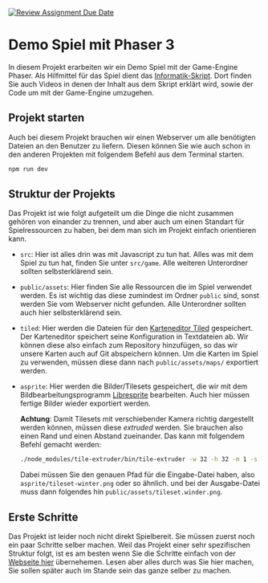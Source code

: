 [![Review Assignment Due Date](https://classroom.github.com/assets/deadline-readme-button-22041afd0340ce965d47ae6ef1cefeee28c7c493a6346c4f15d667ab976d596c.svg)](https://classroom.github.com/a/_DZOhMZe)
# Demo Spiel mit Phaser 3

In diesem Projekt erarbeiten wir ein Demo Spiel mit der Game-Engine Phaser. Als
Hilfmittel für das Spiel dient das
[Informatik-Skript](https://gymmu.github.io/gym-inf/game). Dort finden Sie auch
Videos in denen der Inhalt aus dem Skript erklärt wird, sowie der Code um mit
der Game-Engine umzugehen.

## Projekt starten

Auch bei diesem Projekt brauchen wir einen Webserver um alle benötigten Dateien
an den Benutzer zu liefern. Diesen können Sie wie auch schon in den anderen
Projekten mit folgendem Befehl aus dem Terminal starten.

```bash
npm run dev
```

## Struktur der Projekts

Das Projekt ist wie folgt aufgeteilt um die Dinge die nicht zusammen gehören von
einander zu trennen, und aber auch um einen Standart für Spielressourcen zu
haben, bei dem man sich im Projekt einfach orientieren kann.

- `src`: Hier ist alles drin was mit Javascript zu tun hat. Alles was mit dem
  Spiel zu tun hat, finden Sie unter `src/game`. Alle weiteren Unterordner
  sollten selbsterklärend sein.

- `public/assets`: Hier finden Sie alle Ressourcen die im Spiel verwendet
  werden. Es ist wichtig das diese zumindest im Ordner `public` sind, sonst
  werden Sie vom Webserver nicht gefunden. Alle Unterordner sollten auch hier
  selbsterklärend sein.

- `tiled`: Hier werden die Dateien für den
  [Karteneditor Tiled](https://mapeditor.org) gespeichert. Der Karteneditor
  speichert seine Konfiguration in Textdateien ab. Wir können diese also einfach
  zum Repository hinzufügen, so das wir unsere Karten auch auf Git abspeichern
  können. Um die Karten im Spiel zu verwenden, müssen diese dann nach
  `public/assets/maps/` exportiert werden.

- `asprite`: Hier werden die Bilder/Tilesets gespeichert, die wir mit dem
  Bildbearbeitungsprogramm [Libresprite](https://libresprite.github.io/#!/)
  bearbeiten. Auch hier müssen fertige Bilder wieder exportiert werden.

  **Achtung**: Damit Tilesets mit verschiebender Kamera richtig dargestellt
  werden können, müssen diese _extruded_ werden. Sie brauchen also einen Rand
  und einen Abstand zueinander. Das kann mit folgendem Befehl gemacht werden:

  ```bash
  ./node_modules/tile-extruder/bin/tile-extruder -w 32 -h 32 -m 1 -s 2 -i <Eingabe-Datei> -o <Ausgabe-Datei>
  ```

  Dabei müssen Sie den genauen Pfad für die Eingabe-Datei haben, also
  `asprite/tileset-winter.png` oder so ähnlich. und bei der Ausgabe-Datei muss
  dann folgendes hin `public/assets/tileset.winder.png`.

## Erste Schritte

Das Projekt ist leider noch nicht direkt Spielbereit. Sie müssen zuerst noch ein
paar Schritte selber machen. Weil das Projekt einer sehr spezifischen Struktur
folgt, ist es am besten wenn Sie die Schritte einfach von der
[Webseite hier](https://gymmu.github.io/gym-inf/game) übernehemen. Lesen aber
alles durch was Sie hier machen, Sie sollen später auch im Stande sein das ganze
selber zu machen.
